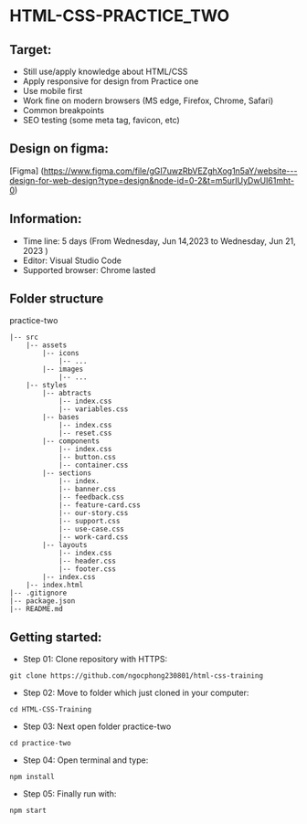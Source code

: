 # HTML-CSS-PRACTICE_TWO #

## Target: ##
- Still use/apply knowledge about HTML/CSS
- Apply responsive for design from Practice one
- Use mobile first
- Work fine on modern browsers (MS edge, Firefox, Chrome, Safari)
- Common breakpoints
- SEO testing (some meta tag, favicon, etc)
## Design on figma: ##
[Figma] (https://www.figma.com/file/gGI7uwzRbVEZghXog1n5aY/website---design-for-web-design?type=design&node-id=0-2&t=m5urIUyDwUI61mht-0)
## Information: ##
- Time line: 5 days (From Wednesday, Jun 14,2023 to Wednesday, Jun 21, 2023 )
- Editor: Visual Studio Code
- Supported browser: Chrome lasted
## Folder structure ##
practice-two
~~~
|-- src
    |-- assets
        |-- icons
            |-- ...
        |-- images
            |-- ...
    |-- styles
        |-- abtracts
            |-- index.css
            |-- variables.css
        |-- bases
            |-- index.css
            |-- reset.css
        |-- components
            |-- index.css
            |-- button.css
            |-- container.css
        |-- sections
            |-- index.
            |-- banner.css
            |-- feedback.css
            |-- feature-card.css
            |-- our-story.css
            |-- support.css
            |-- use-case.css
            |-- work-card.css
        |-- layouts
            |-- index.css
            |-- header.css
            |-- footer.css
        |-- index.css
    |-- index.html
|-- .gitignore
|-- package.json
|-- README.md
~~~

## Getting started:
- Step 01: Clone repository with HTTPS:
~~~
git clone https://github.com/ngocphong230801/html-css-training
~~~
- Step 02: Move to folder which just cloned in your computer:
~~~
cd HTML-CSS-Training
~~~
- Step 03: Next open folder practice-two
~~~
cd practice-two
~~~
- Step 04: Open terminal and type:
~~~
npm install
~~~
- Step 05: Finally run with:
~~~
npm start
~~~
